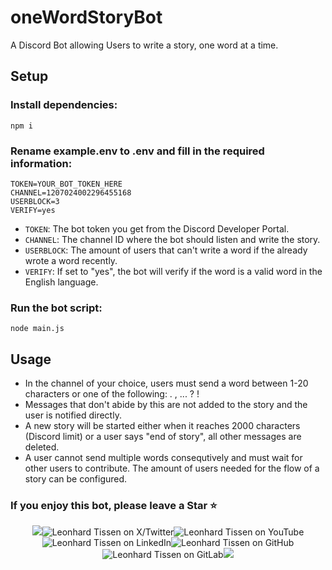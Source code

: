 # oneWordStoryBot

A Discord Bot allowing Users to write a story, one word at a time.

## Setup

### Install dependencies:
```
npm i
```

### Rename example.env to .env and fill in the required information:
```env
TOKEN=YOUR_BOT_TOKEN_HERE
CHANNEL=1207024002296455168
USERBLOCK=3
VERIFY=yes
```

- `TOKEN`: The bot token you get from the Discord Developer Portal.
- `CHANNEL`: The channel ID where the bot should listen and write the story.
- `USERBLOCK`: The amount of users that can't write a word if the already wrote a word recently.
- `VERIFY`: If set to "yes", the bot will verify if the word is a valid word in the English language.

### Run the bot script:
```
node main.js
```

## Usage

- In the channel of your choice, users must send a word between 1-20 characters or one of the following: . , ... ? !
- Messages that don't abide by this are not added to the story and the user is notified directly.
- A new story will be started either when it reaches 2000 characters (Discord limit) or a user says "end of story", all other messages are deleted.
- A user cannot send multiple words consequtively and must wait for other users to contribute. The amount of users needed for the flow of a story can be configured.

### If you enjoy this bot, please leave a Star ⭐

<p align="center">
	<img src="https://s.warze.org/paddingleft3.png" style="display: inline-block;"><a href="https://twitter.warze.org" style="text-decoration: none;"><img src="https://s.warze.org/x3.png" alt="Leonhard Tissen on X/Twitter" style="display: inline-block;"/></a><a href="https://youtube.warze.org" style="text-decoration: none;"><img src="https://s.warze.org/youtube3.png" alt="Leonhard Tissen on YouTube" style="display: inline-block;"/></a><a href="https://linkedin.warze.org" style="text-decoration: none;"><img src="https://s.warze.org/linkedin3.png" alt="Leonhard Tissen on LinkedIn" style="display: inline-block;"/></a><a href="https://github.warze.org" style="text-decoration: none;"><img src="https://s.warze.org/github3.png" alt="Leonhard Tissen on GitHub" style="display: inline-block;"/></a><a href="https://gitlab.warze.org" style="text-decoration: none;"><img src="https://s.warze.org/gitlab3.png" alt="Leonhard Tissen on GitLab" style="display: inline-block;"/></a><img src="https://s.warze.org/paddingright2.png">
</p>
